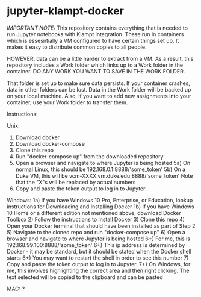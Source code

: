 # jupyter-klampt-docker

*IMPORTANT NOTE:*
This repository contains everything that is needed to run Jupyter notebooks with Klampt integration.
These run in containers which is essesntially a VM configured to have certain things set up. 
It makes it easy to distribute common copies to all people. 

HOWEVER, data can be a little harder to extract from a VM. 
As a result, this repository includes a Work folder which links up to a Work folder in the container.
DO ANY WORK YOU WANT TO SAVE IN THE WORK FOLDER.

That folder is set up to make sure data persists. If your container crashes, data in other folders can be lost. Data in the Work folder will be backed up on your local machine. Also, if you want to add new assignments into your container, use your Work folder to transfer them. 

Instructions:

Unix:
1) Download docker
2) Download docker-compose
3) Clone this repo
4) Run "docker-compose up" from the downloaded repository
5) Open a browser and navigate to where Jupyter is being hosted
5a) On normal Linux, this should be 192.168.0.1:8888/'some_token'
5b) On a Duke VM, this will be vcm-XXXX.vm.duke.edu:8888/'some_token'
    Note that the "X"s will be replaced by actual numbers
6) Copy and paste the token output to log in to Jupyter 

Windows:
1a) If you have Windows 10 Pro, Enterprise, or Education, lookup instructions for Downloading and Installing Docker
1b) If you have Windows 10 Home or a different edition not mentioned above, download Docker Toolbox
2) Follow the instructions to install Docker
3) Clone this repo
4) Open your Docker terminal that should have been installed as part of Step 2
5) Navigate to the cloned repo and run "docker-compose up" 
6) Open a browser and navigate to where Jupyter is being hosted
6+) For me, this is 192.168.99.100:8888/'some_token'
6+) This ip address is determined by Docker - it may be standard, but it should be stated when the Docker shell starts
6+) You may want to restart the shell in order to see this number
7) Copy and paste the token output to log in to Jupyter.
7+) On Windows, for me, this involves highlighting the correct area and then right clicking. The text selected will be copied to the clipboard and can be pasted

MAC:
?